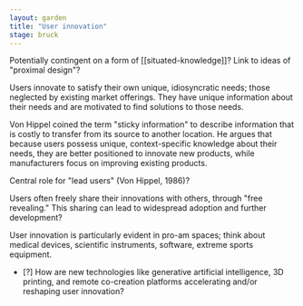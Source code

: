 ```yaml
---  
layout: garden
title: "User innovation"
stage: bruck
---
```


Potentially contingent on a form of [[situated-knowledge]]? Link to ideas of "proximal design"?

Users innovate to satisfy their own unique, idiosyncratic needs; those neglected by existing market offerings. 
They have unique information about their needs and are motivated to find solutions to those needs.

Von Hippel coined the term "sticky information" to describe information that is costly to transfer from its source to another location. He argues that because users possess unique, context-specific knowledge about their needs, they are better positioned to innovate new products, while manufacturers focus on improving existing products.

Central role for "lead users" (Von Hippel, 1986)?

Users often freely share their innovations with others, through "free revealing." This sharing can lead to widespread adoption and further development?

User innovation is particularly evident in pro-am spaces; think about medical devices, scientific instruments, software, extreme sports equipment.

- [?] How are new technologies like generative artificial intelligence, 3D printing, and remote co-creation platforms accelerating and/or reshaping user innovation?
